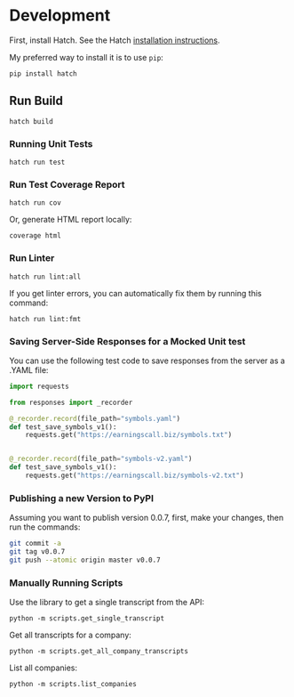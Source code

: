 # Development

First, install Hatch.  See the Hatch [installation instructions](https://hatch.pypa.io/latest/install/).

My preferred way to install it is to use `pip`:

```shell
pip install hatch
```

## Run Build

```shell
hatch build
```


### Running Unit Tests

```shell
hatch run test
```

### Run Test Coverage Report


```shell
hatch run cov
```

Or, generate HTML report locally:

```shell
coverage html
```

### Run Linter

```shell
hatch run lint:all
```

If you get linter errors, you can automatically fix them by running this command:

```shell
hatch run lint:fmt
```



### Saving Server-Side Responses for a Mocked Unit test

You can use the following test code to save responses from the server as a .YAML file:

```python
import requests

from responses import _recorder

@_recorder.record(file_path="symbols.yaml")
def test_save_symbols_v1():
    requests.get("https://earningscall.biz/symbols.txt")


@_recorder.record(file_path="symbols-v2.yaml")
def test_save_symbols_v1():
    requests.get("https://earningscall.biz/symbols-v2.txt")
```



### Publishing a new Version to PyPI

Assuming you want to publish version 0.0.7, first, make your changes, then run the commands:

```sh
git commit -a
git tag v0.0.7
git push --atomic origin master v0.0.7
```



### Manually Running Scripts

Use the library to get a single transcript from the API:

```shell
python -m scripts.get_single_transcript
```

Get all transcripts for a company:

```shell
python -m scripts.get_all_company_transcripts
```

List all companies:

```shell
python -m scripts.list_companies
```
